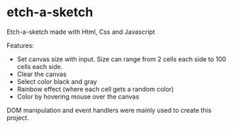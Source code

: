# etch-a-sketch
Etch-a-sketch made with Html, Css and Javascript

Features:
- Set canvas size with input. Size can range from 2 cells each side to 100 cells each side. 
- Clear the canvas
- Select color black and gray
- Rainbow effect (where each cell gets a random color)
- Color by hovering mouse over the canvas

DOM manipulation and event handlers were mainly used to create this project. 